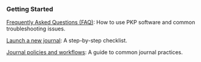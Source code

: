 
### Getting Started

[Frequently Asked Questions (FAQ)](/faq/): How to use PKP software and common troubleshooting issues.

[Launch a new journal](/starting-a-journal/): A step-by-step checklist.

[Journal policies and workflows](/journal-policies-workflows/): A guide to common journal practices.
